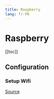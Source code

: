 ```yaml
---
title: Raspberry
lang: fr-FR
---
```


# Raspberry

[[toc]]

## Configuration

### Setup Wifi

[Source](https://www.raspberrypi.org/documentation/configuration/wireless/wireless-cli.md)